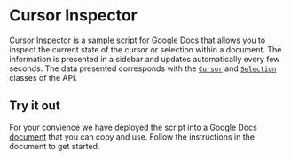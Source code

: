 # Cursor Inspector

Cursor Inspector is a sample script for Google Docs that allows you to inspect
the current state of the cursor or selection within a document. The information
is presented in a sidebar and updates automatically every few seconds. The data
presented corresponds with the
[`Cursor`](https://developers.google.com/apps-script/reference/document/cursor)
and
[`Selection`](https://developers.google.com/apps-script/reference/document/selection)
classes of the API.

## Try it out

For your convience we have deployed the script into a Google Docs
[document](https://docs.google.com/document/d/1v6S7IkDL_YIaVn1rBcVbqFr3rbNUX9_kLfFc00WTtx8/edit)
that you can copy and use. Follow the instructions in the document to get
started.
